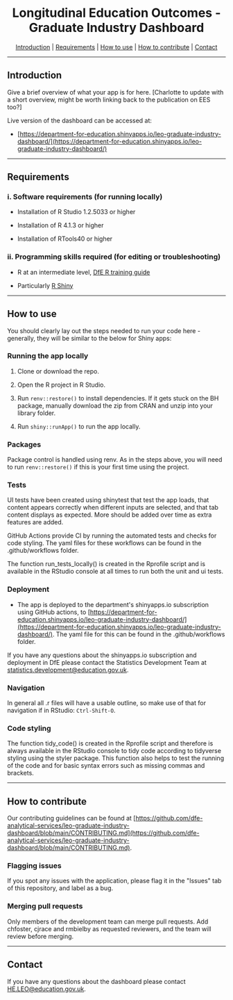 <h1 align="center">
  <br>
Longitudinal Education Outcomes - Graduate Industry Dashboard
  <br>
</h1>

<p align="center">
  <a href="#introduction">Introduction</a> |
  <a href="#requirements">Requirements</a> |
  <a href="#how-to-use">How to use</a> |
  <a href="#how-to-contribute">How to contribute</a> |
  <a href="#contact">Contact</a>
</p>

---

## Introduction 

Give a brief overview of what your app is for here. [Charlotte to update with a short overview, might be worth linking back to the publication on EES too?]

Live version of the dashboard can be accessed at:

- [https://department-for-education.shinyapps.io/leo-graduate-industry-dashboard/](https://department-for-education.shinyapps.io/leo-graduate-industry-dashboard/)

---

## Requirements

### i. Software requirements (for running locally)

- Installation of R Studio 1.2.5033 or higher

- Installation of R 4.1.3 or higher

- Installation of RTools40 or higher

### ii. Programming skills required (for editing or troubleshooting)

- R at an intermediate level, [DfE R training guide](https://dfe-analytical-services.github.io/r-training-course/)

- Particularly [R Shiny](https://shiny.rstudio.com/)
  
---

## How to use

You should clearly lay out the steps needed to run your code here - generally, they will be similar to the below for Shiny apps:


### Running the app locally

1. Clone or download the repo. 

2. Open the R project in R Studio.

3. Run `renv::restore()` to install dependencies. If it gets stuck on the BH package, manually download the zip from CRAN and unzip into your library folder.

4. Run `shiny::runApp()` to run the app locally.


### Packages

Package control is handled using renv. As in the steps above, you will need to run `renv::restore()` if this is your first time using the project.

### Tests

UI tests have been created using shinytest that test the app loads, that content appears correctly when different inputs are selected, and that tab content displays as expected. More should be added over time as extra features are added.

GitHub Actions provide CI by running the automated tests and checks for code styling. The yaml files for these workflows can be found in the .github/workflows folder.

The function run_tests_locally() is created in the Rprofile script and is available in the RStudio console at all times to run both the unit and ui tests.

### Deployment

- The app is deployed to the department's shinyapps.io subscription using GitHub actions, to [https://department-for-education.shinyapps.io/leo-graduate-industry-dashboard/](https://department-for-education.shinyapps.io/leo-graduate-industry-dashboard/). The yaml file for this can be found in the .github/workflows folder.

If you have any questions about the shinyapps.io subscription and deployment in DfE please contact the Statistics Development Team at [statistics.development@education.gov.uk](mailto:statistics.development@education.gov.uk).

### Navigation

In general all .r files will have a usable outline, so make use of that for navigation if in RStudio: `Ctrl-Shift-O`.

### Code styling 

The function tidy_code() is created in the Rprofile script and therefore is always available in the RStudio console to tidy code according to tidyverse styling using the styler package. This function also helps to test the running of the code and for basic syntax errors such as missing commas and brackets.


---

## How to contribute

Our contributing guidelines can be found at [https://github.com/dfe-analytical-services/leo-graduate-industry-dashboard/blob/main/CONTRIBUTING.md](https://github.com/dfe-analytical-services/leo-graduate-industry-dashboard/blob/main/CONTRIBUTING.md).

### Flagging issues

If you spot any issues with the application, please flag it in the "Issues" tab of this repository, and label as a bug.

### Merging pull requests

Only members of the development team can merge pull requests. Add chfoster, cjrace and rmbielby as requested reviewers, and the team will review before merging.

---

## Contact

If you have any questions about the dashboard please contact [HE.LEO@education.gov.uk](mailto:HE.LEO@education.gov.uk).
